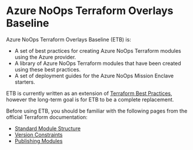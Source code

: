 # Azure NoOps Terraform Overlays Baseline

Azure NoOps Terraform Overlays Baseline (ETB) is:

- A set of best practices for creating Azure NoOps Terraform modules using the Azure provider.
- A library of Azure NoOps Terraform modules that have been created using these best practices.
- A set of deployment guides for the Azure NoOps Mission Enclave starters.

ETB is currently written as an extension of [Terraform Best Practices](https://www.terraform-best-practices.com), however the long-term goal is for ETB to be a complete replacement.

Before using ETB, you should be familiar with the following pages from the official Terraform documentation:

- [Standard Module Structure](https://developer.hashicorp.com/terraform/language/modules/develop/structure)
- [Version Constraints](https://developer.hashicorp.com/terraform/language/expressions/version-constraints)
- [Publishing Modules](https://developer.hashicorp.com/terraform/registry/modules/publish)
